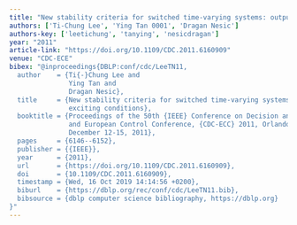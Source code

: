```yaml
---
title: "New stability criteria for switched time-varying systems: output-persistently exciting conditions"
authors: ['Ti-Chung Lee', 'Ying Tan 0001', 'Dragan Nesic']
authors-key: ['leetichung', 'tanying', 'nesicdragan']
year: "2011"
article-link: "https://doi.org/10.1109/CDC.2011.6160909"
venue: "CDC-ECE"
bibex: "@inproceedings{DBLP:conf/cdc/LeeTN11,
  author    = {Ti{-}Chung Lee and
               Ying Tan and
               Dragan Nesic},
  title     = {New stability criteria for switched time-varying systems: Output-persistently
               exciting conditions},
  booktitle = {Proceedings of the 50th {IEEE} Conference on Decision and Control
               and European Control Conference, {CDC-ECC} 2011, Orlando, FL, USA,
               December 12-15, 2011},
  pages     = {6146--6152},
  publisher = {{IEEE}},
  year      = {2011},
  url       = {https://doi.org/10.1109/CDC.2011.6160909},
  doi       = {10.1109/CDC.2011.6160909},
  timestamp = {Wed, 16 Oct 2019 14:14:56 +0200},
  biburl    = {https://dblp.org/rec/conf/cdc/LeeTN11.bib},
  bibsource = {dblp computer science bibliography, https://dblp.org}
}"
---
```

